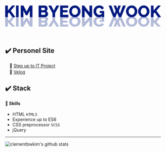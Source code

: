 <p align="center">
  <img src="./git-readme.png">
  </p>

<br>

## :heavy_check_mark: Personel Site

　:link: [Step up to IT Project](https://stepupbk.netlify.app/)<br>
　:link: [Velog](https://velog.io/@clementbwkim)


## :heavy_check_mark: Stack

#### :memo: Skills

- HTML `HTML5`
- Experience up to ES6
- CSS preprocessor `SCSS`
- jQuery

---

![clementbwkim's github stats](https://github-readme-stats.vercel.app/api?username=clementbwkim&show_icons=true)
